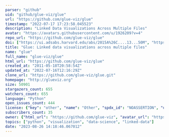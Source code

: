 ```yaml
---
parser: "github"
uid: "github/glue-viz/glue"
url: "https://github.com/glue-viz/glue"
timestamp: "2022-07-17 17:23:58.045523"
description: "Linked Data Visualizations Across Multiple Files"
avatar: "https://avatars.githubusercontent.com/u/1926209?v=4"
repo_url: "https://github.com/glue-viz/glue"
doi: ["https://ui.adsabs.harvard.edu/abs/2015A%26C....13...50M", "https://ui.adsabs.harvard.edu/abs/2014ascl.soft02002B/abstract"]
title: "Glue: Linked data visualizations across multiple files"
name: "glue"
full_name: "glue-viz/glue"
html_url: "https://github.com/glue-viz/glue"
created_at: "2011-05-18T20:58:54Z"
updated_at: "2022-07-16T12:16:29Z"
clone_url: "https://github.com/glue-viz/glue.git"
homepage: "http://glueviz.org"
size: 50901
stargazers_count: 655
watchers_count: 655
language: "Python"
open_issues_count: 444
license: {"key": "other", "name": "Other", "spdx_id": "NOASSERTION", "url": null, "node_id": "MDc6TGljZW5zZTA="}
subscribers_count: 35
owner: {"html_url": "https://github.com/glue-viz", "avatar_url": "https://avatars.githubusercontent.com/u/1926209?v=4", "login": "glue-viz", "type": "Organization"}
topics: ["python", "visualization", "data-science", "linked-data"]
date: "2023-08-26 14:18:46.067012"
---
```

